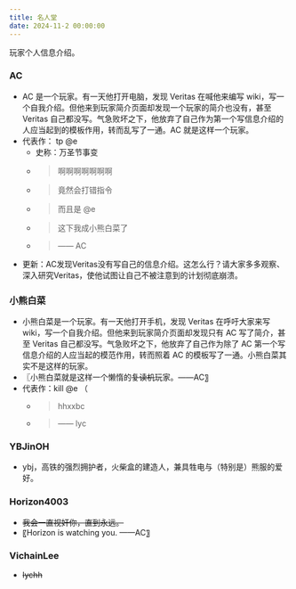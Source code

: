 ```yaml
---
title: 名人堂
date: 2024-11-2 00:00:00
---
```


玩家个人信息介绍。

### AC

- AC 是一个玩家。有一天他打开电脑，发现 Veritas 在喊他来编写 wiki，写一个自我介绍。但他来到玩家简介页面却发现一个玩家的简介也没有，甚至 Veritas 自己都没写。气急败坏之下，他放弃了自己作为第一个写信息介绍的人应当起到的模板作用，转而乱写了一通。AC 就是这样一个玩家。
- 代表作： tp @e
  - 史称：万圣节事变
  - > 啊啊啊啊啊啊啊
  - > 竟然会打错指令
  - > 而且是 @e
  - > 这下我成小熊白菜了
  - > —— AC
- 更新：AC发现Veritas没有写自己的信息介绍。这怎么行？请大家多多观察、深入研究Veritas，使他试图让自己不被注意到的计划彻底崩溃。

### 小熊白菜

- 小熊白菜是一个玩家。有一天他打开手机，发现 Veritas 在呼吁大家来写 wiki，写一个自我介绍。但他来到玩家简介页面却发现只有 AC 写了简介，甚至 Veritas 自己都没写。气急败坏之下，他放弃了自己作为除了 AC 第一个写信息介绍的人应当起的模范作用，转而照着 AC 的模板写了一通。小熊白菜其实不是这样的玩家。
- 〖小熊白菜就是这样一个懒惰的~~复读机~~玩家。——AC〗
- 代表作：kill @e （
  - > hhxxbc
  - > —— lyc

### YBJinOH

- ybj，高铁的强烈拥护者，火柴盒的建造人，兼具牲电与（特别是）熊服的爱好。

### Horizon4003

- ~~我会一直视奸你，直到永远。~~
- 〖Horizon is watching you. ——AC〗

### VichainLee

- ~~lychh~~

